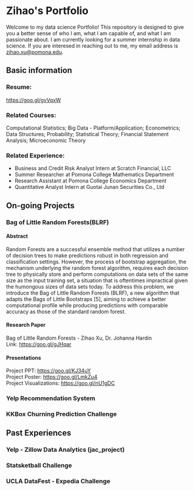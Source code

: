 # Zihao's Portfolio
Welcome to my data science Portfolio! This repository is designed to give you a better sense of who I am, what I am capable of, and what I am passionate about. I am currently looking for a summer internship in data science. If you are interesed in reaching out to me, my email address is zihao.xu@pomona.edu. 

## Basic information
### Resume: 
https://goo.gl/gvVqxW  

### Related Courses:  
Computational Statistics; Big Data - Platform/Application; Econometrics; Data Structures; Probability; Statistical Theory; Financial Statement Analysis; Microeconomic Theory  

### Related Experience:  
- Business and Credit Risk Analyst Intern at Scratch Financial, LLC  
- Summer Researcher at Pomona College Mathematics Department  
- Research Assistant at Pomona College Economics Department  
- Quantitative Analyst Intern at Guotai Junan Securities Co., Ltd  


## On-going Projects
### Bag of Little Random Forests(BLRF)
#### Abstract  
Random Forests are a successful ensemble method that utilizes a number of decision trees to make predictions robust in both regression and classification settings. However, the process of bootstrap aggregation, the mechanism underlying the random forest algorithm, requires each decision tree to physically store and perform computations on data sets of the same size as the input training set, a situation that is oftentimes impractical given the humongous sizes of data sets today. To address this problem, we introduce the Bag of Little Random Forests (BLRF), a new algorithm that adapts the Bags of Little Bootstraps [5], aiming to achieve a better computational profile while producing predictions with comparable accuracy as those of the standard random forest.

#### Research Paper
Bag of Little Random Forests - Zihao Xu, Dr. Johanna Hardin  
Link: https://goo.gl/gJHqar

#### Presentations
Project PPT: https://goo.gl/KJ34uY  
Project Poster: https://goo.gl/LmkZu4  
Project Visualizations: https://goo.gl/nU1gDC  

### Yelp Recommendation System

### KKBox Churning Prediction Challenge


## Past Experiences
### Yelp - Zillow Data Analytics (jac_project)

### Statsketball Challenge

### UCLA DataFest - Expedia Challenge
